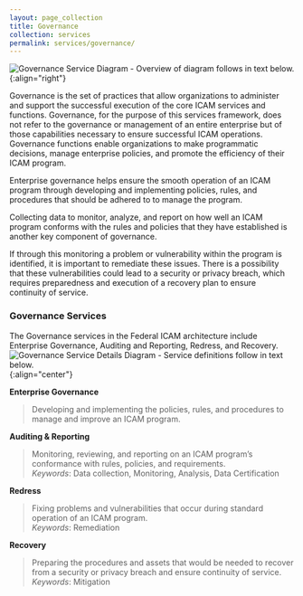 ```yaml
---
layout: page_collection
title: Governance
collection: services
permalink: services/governance/
---
```

![Governance Service Diagram - Overview of diagram follows in text below.]({{site.baseurl}}/img/Governance.png){:align="right"}

Governance is the set of practices that allow organizations to administer and support the successful execution of the core ICAM services and functions. Governance, for the purpose of this services framework, does not refer to the governance or management of an entire enterprise but of those capabilities necessary to ensure successful ICAM operations. Governance functions enable organizations to make programmatic decisions, manage enterprise policies, and promote the efficiency of their ICAM program. 

Enterprise governance helps ensure the smooth operation of an ICAM program through developing and implementing policies, rules, and procedures that should be adhered to to manage the program.

Collecting data to monitor, analyze, and report on  how well an ICAM program conforms with the rules and policies that they have established is another key component of governance.


If through this monitoring a problem or vulnerability within the program is identified, it is important to remediate these issues. There is a possibility that these vulnerabilities could lead to a security or privacy breach, which requires preparedness and execution of a recovery plan to ensure continuity of service.
 
### Governance Services 
 The Governance services in the Federal ICAM architecture include Enterprise Governance, Auditing and Reporting, Redress, and Recovery.   
![Governance Service Details Diagram - Service definitions follow in text below.]({{site.baseurl}}/img/governance_services_detailed.png){:align="center"}

**Enterprise Governance**  

> Developing and implementing the policies, rules, and procedures to manage and improve an ICAM program.

**Auditing & Reporting**

> Monitoring, reviewing, and reporting on an ICAM program’s conformance with rules, policies, and requirements.  
_Keywords_: Data collection, Monitoring, Analysis, Data Certification


**Redress**

> Fixing problems and vulnerabilities that occur during standard operation of an ICAM program.  
_Keywords_: Remediation  

**Recovery**

> Preparing the procedures and assets that would be needed to recover from a security or privacy breach and ensure continuity of service.  
_Keywords_: Mitigation
